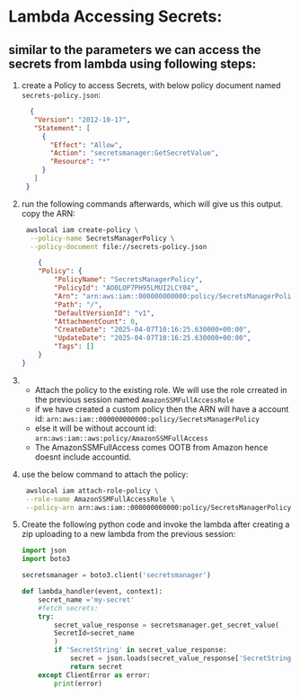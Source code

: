 # Lambda Accessing Secrets:

## similar to the parameters we can access the secrets from lambda using following steps:

1. create a Policy to access Secrets, with below policy document named `secrets-policy.json`:
   ```json
     {
      "Version": "2012-10-17",
      "Statement": [
        {
          "Effect": "Allow",
          "Action": "secretsmanager:GetSecretValue",
          "Resource": "*"
        }
      ]
    }

   ```
 2. run the following commands afterwards, which will give us this output. copy the ARN:
    ```bash
     awslocal iam create-policy \
      --policy-name SecretsManagerPolicy \
      --policy-document file://secrets-policy.json
    ```
    ```json
        {
        "Policy": {
            "PolicyName": "SecretsManagerPolicy",
            "PolicyId": "AO0LOP7PH95LMUI2LCY04",
            "Arn": "arn:aws:iam::000000000000:policy/SecretsManagerPolicy",
            "Path": "/",
            "DefaultVersionId": "v1",
            "AttachmentCount": 0,
            "CreateDate": "2025-04-07T10:16:25.630000+00:00",
            "UpdateDate": "2025-04-07T10:16:25.630000+00:00",
            "Tags": []
        }
    }
    ```
  3. - Attach the policy to the existing role. We will use the role crreated in the previous session named `AmazonSSMFullAccessRole`  
     - if we have created a custom policy then the ARN will have a account id: `arn:aws:iam::000000000000:policy/SecretsManagerPolicy`  
      - else it will be without account id: `arn:aws:iam::aws:policy/AmazonSSMFullAccess`  
     -  The AmazonSSMFullAccess comes OOTB from Amazon hence doesnt include accountid.  

  4. use the below command to attach the policy:
     
     ```bash
      awslocal iam attach-role-policy \
      --role-name AmazonSSMFullAccessRole \
      --policy-arn arn:aws:iam::000000000000:policy/SecretsManagerPolicy
     ```
   5. Create the following python code and invoke the lambda after creating a zip uploading to a new lambda from the previous session:
      ```python
      import json
      import boto3
      
      secretsmanager = boto3.client('secretsmanager')
      
      def lambda_handler(event, context):
          secret_name ='my-secret'
          #fetch secrets:
          try:
              secret_value_response = secretsmanager.get_secret_value(
              SecretId=secret_name
              )
              if 'SecretString' in secret_value_response:
                  secret = json.loads(secret_value_response['SecretString'])
                  return secret
          except ClientError as error:
              print(error)
      ```
